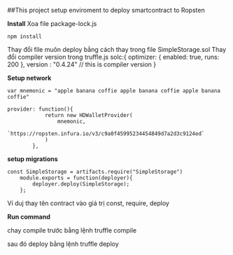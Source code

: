 ##This project setup enviroment to deploy smartcontract to Ropsten

**Install**
Xoa file package-lock.js

    npm install


Thay đổi file muôn deploy bằng cách thay trong file SimpleStorage.sol 
Thay đổi compiler version trong truffle.js 
    solc:{
            optimizer: {
                enabled: true,
                runs: 200
            },
            version : "0.4.24"   // this is compiler version 
        }

**Setup network**

    var mnemonic = "apple banana coffie apple banana coffie apple banana coffie"

    provider: function(){
                return new HDWalletProvider(
                    mnemonic,
                    `https://ropsten.infura.io/v3/c9a0f45995234454849d7a2d3c9124ed`
                )
            },
    

**setup migrations**

    const SimpleStorage = artifacts.require("SimpleStorage")
        module.exports = function(deployer){
            deployer.deploy(SimpleStorage);
        };

Ví duj thay tên contract vào giá trị const, require, deploy

**Run command**

chay compile trước bằng lệnh
    truffle compile 

sau đó deploy bằng lệnh
    truffle deploy